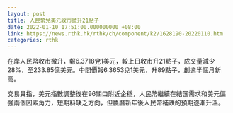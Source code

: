 ```yaml
---
layout: post
title: 人民幣兌美元收市微升21點子
date: 2022-01-10 17:51:00.000000000 +08:00
link: https://news.rthk.hk/rthk/ch/component/k2/1628190-20220110.htm
categories: rthk
---
```


在岸人民幣收市微升，報6.3718兌1美元，較上日收市升21點子，成交量減少28%，至233.85億美元。中間價報6.3653兌1美元，升89點子，創逾半個月新高。

交易員指，美元指數調整後在96關口附近企穩，人民幣繼續在結匯需求和美元偏強兩個因素角力，短期料缺乏方向，但農曆新年後人民幣補跌的預期逐漸升溫。
